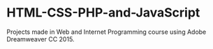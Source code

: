 # HTML-CSS-PHP-and-JavaScript

Projects made in Web and Internet Programming course using Adobe Dreamweaver CC 2015.
